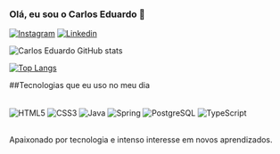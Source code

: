 ### Olá, eu sou o Carlos Eduardo 🤙

[![Instagram](https://img.shields.io/badge/Instagram-E4405F?style=for-the-badge&logo=instagram&logoColor=white)](https://www.instagram.com/carloseduardolmartins/)
[![Linkedin](https://img.shields.io/badge/LinkedIn-0077B5?style=for-the-badge&logo=linkedin&logoColor=white)](https://www.linkedin.com/in/carlos-eduardo-leite-martins-25995620a/)

![Carlos Eduardo GitHub stats](https://github-readme-stats.vercel.app/api?username=CarlosEduardoDeveloper&show_icons=true&theme=cobalt)

[![Top Langs](https://github-readme-stats.vercel.app/api/top-langs/?username=CarlosEduardoDeveloper&layout=compact)](https://github.com/CarlosEduardoDeveloper/CarlosEduardoDeveloper)

##Tecnologias que eu uso no meu dia

<div style="display: inline_block"></br/>
    <img align ="center" alt="HTML5" src="https://img.shields.io/badge/HTML5-E34F26?style=for-the-badge&logo=html5&logoColor=white" >
    <img align ="center" alt="CSS3" src="https://img.shields.io/badge/CSS3-1572B6?style=for-the-badge&logo=css3&logoColor=white" />
    <img align ="center" alt="Java" src="https://img.shields.io/badge/Java-ED8B00?style=for-the-badge&logo=java&logoColor=white" />
    <img align ="center" alt="Spring" src="https://img.shields.io/badge/Spring-6DB33F?style=for-the-badge&logo=spring&logoColor=white" />
    <img align ="center" alt="PostgreSQL" src="https://img.shields.io/badge/PostgreSQL-316192?style=for-the-badge&logo=postgresql&logoColor=white"/>
    <img align ="center" alt="TypeScript" src="https://img.shields.io/badge/TypeScript-007ACC?style=for-the-badge&logo=typescript&logoColor=white"/>
</div><br/>

Apaixonado por tecnologia e intenso interesse em novos aprendizados.
